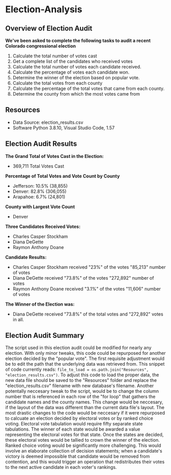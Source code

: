 # Election-Analysis

## Overview of Election Audit
**We've been asked to complete the following tasks to audit a recent Colorado congressional election**
1. Calculate the total number of votes cast
2. Get a complete list of the candidates who received votes
3. Calculate the total number of votes each candidate received. 
4. Calculate the percentage of votes each candidate won.
5. Determine the winner of the election based on popular vote.
6. Calculate the total votes from each county
7. Calculate the percentage of the total votes that came from each county.
8. Determine the county from which the most votes came from

## Resources
- Data Source: election_results.csv
- Software Python 3.8.10, Visual Studio Code, 1.57

## Election Audit Results
**The Grand Total of Votes Cast in the Election:**
- 369,711 Total Votes Cast

**Percentage of Total Votes and Vote Count by County**
- Jefferson: 10.5% (38,855)
- Denver: 82.8% (306,055)
- Arapahoe: 6.7% (24,801)

**County with Largest Vote Count**
- Denver

**Three Candidates Received Votes:**
- Charles Casper Stockham
- Diana DeGette
- Raymon Anthony Doane

**Candidate Results:**
- Charles Casper Stockham received "23%" of the votes "85,213" number of votes
- Diana DeGette  received "73.8%" of the votes "272,892" number of votes
- Raymon Anthony Doane received "3.1%" of the votes "11,606" number of votes

**The Winner of the Election was:**
- Diana DeGette received "73.8%" of the total votes and "272,892" votes in all.

## Election Audit Summary
The script used in this election audit could be modified for nearly any election. With only minor tweaks, this code could be repurposed for another election decided by the "popular vote". The first requisite adjustment would be to edit the path that the underlying data was retrieved from. This snippet of code currently reads: `file_to_load = os.path.join("Resources", "election_results.csv")`.  To adjust this code to load the proper data, the new data file should be saved to the "Resources" folder and replace the "election_results.csv" filename with new database's filename. Another potentally neccesary tweak to the script, would be to change the column number that is referenced in each row of the "for loop" that gathers the candidate names and the county names. This change would be neccesary, if the layout of the data was different than the current data file's layout. The most drastic changes to the code would be neccesary if it were repurposed to calcuate an election decided by electoral votes or by ranked choice voting. Electoral vote tabulation would require fifty separate state tabulations. The winner of each state would be awarded a value representing the electoral votes for that state. Once the states are decided, these electoral votes would be tallied to crown the winner of the election. Ranked choice voting would be significantly more challenging. This would involve an elaborate collection of decision statements; when a candidate's victory is deemed impossible that candidate would be removed from contention, and this would trigger an operation that redistributes their votes to the next active candidate in each voter's rankings. 